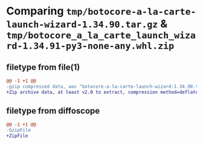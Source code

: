 # Comparing `tmp/botocore-a-la-carte-launch-wizard-1.34.90.tar.gz` & `tmp/botocore_a_la_carte_launch_wizard-1.34.91-py3-none-any.whl.zip`

## filetype from file(1)

```diff
@@ -1 +1 @@
-gzip compressed data, was "botocore-a-la-carte-launch-wizard-1.34.90.tar", last modified: Wed Apr 24 01:02:17 2024, max compression
+Zip archive data, at least v2.0 to extract, compression method=deflate
```

## filetype from diffoscope

```diff
@@ -1 +1 @@
-GzipFile
+ZipFile
```

